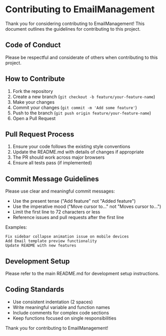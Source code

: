 # Contributing to EmailManagement

Thank you for considering contributing to EmailManagement! This document outlines the guidelines for contributing to this project.

## Code of Conduct

Please be respectful and considerate of others when contributing to this project.

## How to Contribute

1. Fork the repository
2. Create a new branch (`git checkout -b feature/your-feature-name`)
3. Make your changes
4. Commit your changes (`git commit -m 'Add some feature'`)
5. Push to the branch (`git push origin feature/your-feature-name`)
6. Open a Pull Request

## Pull Request Process

1. Ensure your code follows the existing style conventions
2. Update the README.md with details of changes if appropriate
3. The PR should work across major browsers
4. Ensure all tests pass (if implemented)

## Commit Message Guidelines

Please use clear and meaningful commit messages:

- Use the present tense ("Add feature" not "Added feature")
- Use the imperative mood ("Move cursor to..." not "Moves cursor to...")
- Limit the first line to 72 characters or less
- Reference issues and pull requests after the first line

Examples:
```
Fix sidebar collapse animation issue on mobile devices
Add Email template preview functionality
Update README with new features
```

## Development Setup

Please refer to the main README.md for development setup instructions.

## Coding Standards

- Use consistent indentation (2 spaces)
- Write meaningful variable and function names
- Include comments for complex code sections
- Keep functions focused on single responsibilities

Thank you for contributing to EmailManagement!
